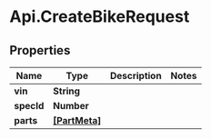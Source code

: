 # Api.CreateBikeRequest

## Properties

Name | Type | Description | Notes
------------ | ------------- | ------------- | -------------
**vin** | **String** |  | 
**specId** | **Number** |  | 
**parts** | [**[PartMeta]**](PartMeta.md) |  | 


